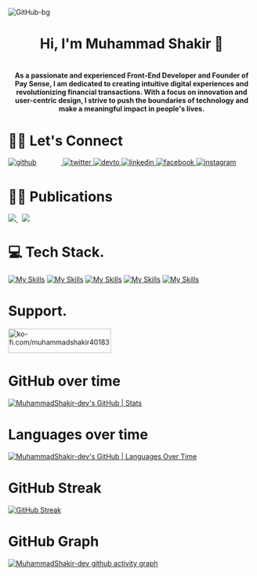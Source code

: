 ![GitHub-bg](https://github.com/MuhammadShakir-dev/MuhammadShakir-dev/assets/84896803/2cc87e8e-16dc-4c9a-95b0-9d68448e0fa2)

<h1 align="center">Hi, I'm Muhammad Shakir 👋<h1>
<h4 align="center">As a passionate and experienced Front-End Developer and Founder of Pay Sense, I am dedicated to creating intuitive digital experiences and revolutionizing financial transactions. With a focus on innovation and user-centric design, I strive to push the boundaries of technology and make a meaningful impact in people's lives.</h4>

 
# 🤝🏻 Let's Connect
<div align="left">
<a href="https://github.com/https://github.com/MuhammadShakir-dev?tab=overview&from=2022-07-01&to=2022-07-24" target="_blank">
<img src=https://img.shields.io/badge/github-%2324292e.svg?&style=for-the-badge&logo=github&logoColor=white alt=github style="margin-bottom: 5px; margin-right: 50px;" />
</a>
<a href="https://twitter.com/https://twitter.com/MShakir_05" target="_blank">
<img src=https://img.shields.io/badge/twitter-%2300acee.svg?&style=for-the-badge&logo=twitter&logoColor=white alt=twitter style="margin-bottom: 5px;" />
</a>
<a href="https://dev.to/https://dev.to/muhammadshakirdev" target="_blank">
<img src=https://img.shields.io/badge/dev.to-%2308090A.svg?&style=for-the-badge&logo=dev.to&logoColor=white alt=devto style="margin-bottom: 5px;" />
</a>
<a href="https://linkedin.com/in/https://www.linkedin.com/in/muhammad-shakir-dev05/" target="_blank">
<img src=https://img.shields.io/badge/linkedin-%231E77B5.svg?&style=for-the-badge&logo=linkedin&logoColor=white alt=linkedin style="margin-bottom: 5px;" />
</a>
<a href="https://www.facebook.com/https://web.facebook.com/profile.php?id=100024320106137" target="_blank">
<img src=https://img.shields.io/badge/facebook-%232E87FB.svg?&style=for-the-badge&logo=facebook&logoColor=white alt=facebook style="margin-bottom: 5px;" />
</a>
<a href="https://instagram.com/https://www.instagram.com/areyoushakir/" target="_blank">
<img src=https://img.shields.io/badge/instagram-%23000000.svg?&style=for-the-badge&logo=instagram&logoColor=white alt=instagram style="margin-bottom: 5px;" />
</a> 
</div>  


# ✍🏻 Publications
<a href="https://muhammadshakir.hashnode.dev/" target="_blank">
<img  src="https://img.shields.io/badge/Hashnode-2962FF?style=for-the-badge&logo=hashnode&logoColor=white" />
</a>
&nbsp;
<a href="https://medium.com/@Muhammad-shakir-67" target="_blank">
<img  src="https://img.shields.io/badge/Medium-12100E?style=for-the-badge&logo=medium&logoColor=white" />
</a>

# 💻 Tech Stack.
[![My Skills](https://skillicons.dev/icons?i=html,css,sass,bootstrap,tailwind,js)](https://skillicons.dev) [![My Skills](https://skillicons.dev/icons?i=git,github)](https://skillicons.dev)
[![My Skills](https://skillicons.dev/icons?i=figma)](https://skillicons.dev) 
[![My Skills](https://skillicons.dev/icons?i=atom,vscode)](https://skillicons.dev) [![My Skills](https://skillicons.dev/icons?i=linux)](https://skillicons.dev)
 

# Support.
<p><a href="https://ko-fi.com/ko-fi.com/muhammadshakir40183"> <img align="left" src="https://cdn.ko-fi.com/cdn/kofi3.png?v=3" height="50" width="210" alt="ko-fi.com/muhammadshakir40183" /></a></p><br><br>
<br/>  
 
# GitHub over time
[![MuhammadShakir-dev's GitHub | Stats](https://stats.quine.sh/MuhammadShakir-dev/github?theme=dark)](https://quine.sh)
 
# Languages over time
[![MuhammadShakir-dev's GitHub | Languages Over Time](https://stats.quine.sh/MuhammadShakir-dev/languages-over-time?theme=dark)](https://quine.sh)

# GitHub Streak
[![GitHub Streak](https://streak-stats.demolab.com?user=MuhammadShakir-dev&theme=dark&hide_border=true)](https://git.io/streak-stats)

# GitHub Graph
[![MuhammadShakir-dev github activity graph](https://github-readme-activity-graph.vercel.app/graph?username=MuhammadShakir-dev&theme=github-compact	)](https://github.com/MuhammadShakir-dev/github-readme-activity-graph)
 
